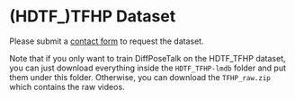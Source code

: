 # (HDTF_)TFHP Dataset

Please submit a [contact form](https://forms.gle/s6p3uAkdmSJx5syL6) to request the dataset.

Note that if you only want to train DiffPoseTalk on the HDTF_TFHP dataset, you can just download everything inside the `HDTF_TFHP-lmdb` folder and put them under this folder. Otherwise, you can download the `TFHP_raw.zip` which contains the raw videos.
